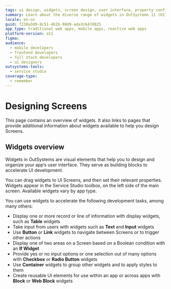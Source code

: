 ```yaml
---
tags: ui design, widgets, screen design, user interface, property configuration
summary: Learn about the diverse range of widgets in OutSystems 11 (O11) that accelerate UI development by organizing and designing app screens effectively.
locale: en-us
guid: f230a3d9-8c51-4b1b-98d9-ada3c647d825
app_type: traditional web apps, mobile apps, reactive web apps
platform-version: o11
figma:
audience:
  - mobile developers
  - frontend developers
  - full stack developers
  - ui designers
outsystems-tools:
  - service studio
coverage-type:
  - remember
---
```


# Designing Screens

This page contains an overview of widgets. It also links to pages that provide additional information about widgets available to help you design Screens.

## Widgets overview

Widgets in OutSystems are visual elements that help you to design and organize your app’s user interface. They serve as building blocks to accelerate UI development.

You can drag widgets to UI Screens, and then set their relevant properties. Widgets appear in the Service Studio toolbox, on the left side of the main screen. Available widgets vary by app type.

You can use widgets to accelerate the following development tasks, among many others:

* Display one or more record or line of information with display widgets, such as **Table** widgets
* Take input from users with widgets such as **Text** and **Input** widgets
* Use **Button** or **Link** widgets to navigate between Screens or to trigger other actions
* Display one of two areas on a Screen based on a Boolean condition with an **If Widget**
* Provide yes or no input options or one selection out of many options with
**Checkbox** or **Radio Button** widgets
* Use **Container** widgets to group other widgets and to apply styles to them
* Create reusable UI elements for use within an app or across apps with **Block** or **Web Block** widgets
